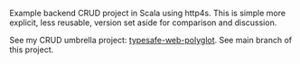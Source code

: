 Example backend CRUD project in Scala using http4s.
This is simple more explicit, less reusable, version set aside for comparison and discussion.

See my CRUD umbrella project:  [typesafe-web-polyglot](https://github.com/rpeszek/typesafe-web-polyglot.git).
See main branch of this project.



